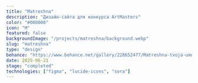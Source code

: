```yaml
---
title: "Matreshna"
description: "Дизайн-сайта для конкурса ArtMasters"
color: "#000000"
icon: "M"
featured: false
backgroundImage: "/projects/matreshna/background.webp"
slug: "matreshna"
type: "design"
behance: "https://www.behance.net/gallery/228652477/Matreshna-tvoja-umnaja-matreshka-(ArtMasters-2025)"
date: 2025-06-21
stage: "completed"
technologies: ["figma", "lucide-icons", "sora"]
---
```

